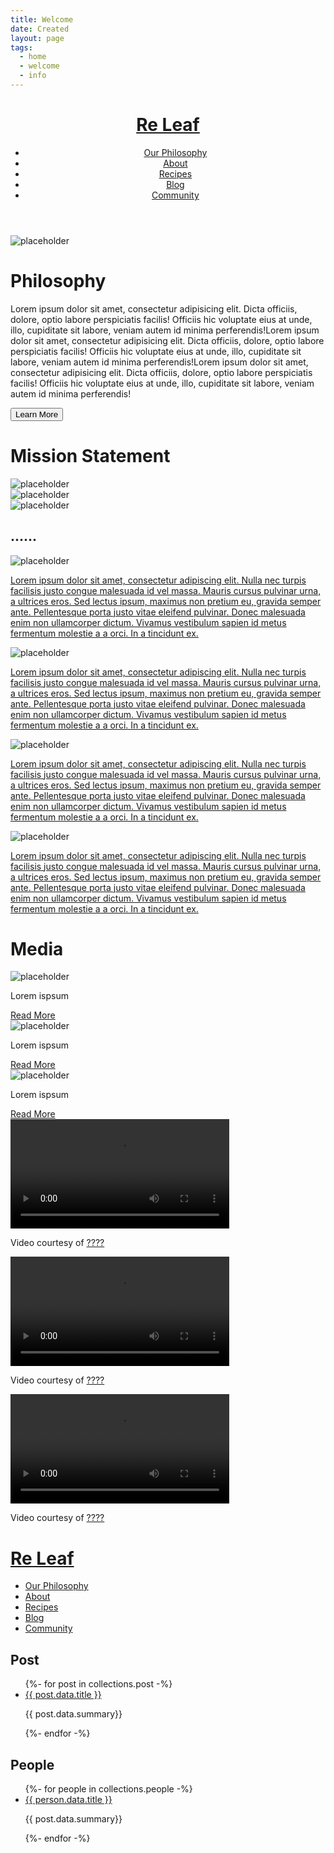 ```yaml
---
title: Welcome
date: Created
layout: page
tags:
  - home
  - welcome
  - info
---
```

 <head>
    <meta charset="utf-8">
    <meta name="viewport" content="width=device-width, initial-scale=1.0">
    <title>Re Leaf</title>
    <link rel="stylesheet" href="reset.css">  
    <link rel="stylesheet" href="main.css">
    <link rel="preconnect" href="https://fonts.gstatic.com">
<link rel="preconnect" href="https://fonts.gstatic.com">
<link href="https://fonts.googleapis.com/css2?family=Lato&display=swap" rel="stylesheet">
      <script src="https://ajax.googleapis.com/ajax/libs/jquery/3.3.1/jquery.min.js"></script>
  </head>
  <body>
      <div id="wrapper">
        <header class="site-header">
            <a href="index.html" >  <h1>Re Leaf</h1></a>

   <nav class="top-nav">
         <div class="menu" id="menu">    
          <ul class="menubar" id="menubar">
            <li><a href="#">Our Philosophy</a></li>
            <li><a href="#">About</a></li>
            <li><a href="#">Recipes</a></li>
            <li><a href="#">Blog</a></li>
            <li><a href="#">Community</a></li>
          </ul>
              </div>  
          </nav>
        </header>
   <div class="boxes"><div class="box one">
<img src="https://via.placeholder.com/400" alt="placeholder">
</div>
<div class="box two">
    <h1>Philosophy</h1>
<p>Lorem ipsum dolor sit amet, consectetur adipisicing elit. Dicta officiis, dolore, optio labore perspiciatis facilis! Officiis hic voluptate eius at unde, illo, cupiditate sit labore, veniam autem id minima perferendis!Lorem ipsum dolor sit amet, consectetur adipisicing elit. Dicta officiis, dolore, optio labore perspiciatis facilis! Officiis hic voluptate eius at unde, illo, cupiditate sit labore, veniam autem id minima perferendis!Lorem ipsum dolor sit amet, consectetur adipisicing elit. Dicta officiis, dolore, optio labore perspiciatis facilis! Officiis hic voluptate eius at unde, illo, cupiditate sit labore, veniam autem id minima perferendis!</p>
    <button class="hero-button">Learn More</button>
</div>
          </div>
   
<div class="MS-container">
    <div class="MS-heading">
    <h1>Mission Statement</h1>
    </div>
    <div class="MSboxes">
    <div class="box one"><img src="https://via.placeholder.com/200" alt="placeholder"></div>
    <div class="box one">  <img src="https://via.placeholder.com/200" alt="placeholder"></div>
    <div class="box one"><img src="https://via.placeholder.com/200" alt="placeholder"></div>
     
   </div>
      </div>
          </div>
      <section id="P-Works">
        <h1>......</h1>  
       <div class="container2">
      <div class="P-images">
        
<img src="https://via.placeholder.com/400" alt="placeholder">
      </div>
      <div class="text">
        <a href="#"><p>Lorem ipsum dolor sit amet, consectetur adipiscing elit. Nulla nec turpis facilisis justo congue malesuada id vel massa. Mauris cursus pulvinar urna, a ultrices eros. Sed lectus ipsum, maximus non pretium eu, gravida semper ante. Pellentesque porta justo vitae eleifend pulvinar. Donec malesuada enim non ullamcorper dictum. Vivamus vestibulum sapien id metus fermentum molestie a a orci. In a tincidunt ex.</p></a>
      </div>
    </div>
       <div class="container2">
      <div class="P-images2">
        <img src="https://via.placeholder.com/400" alt="placeholder">
      </div>
      <div class="text">
     <a href="#"><p>Lorem ipsum dolor sit amet, consectetur adipiscing elit. Nulla nec turpis facilisis justo congue malesuada id vel massa. Mauris cursus pulvinar urna, a ultrices eros. Sed lectus ipsum, maximus non pretium eu, gravida semper ante. Pellentesque porta justo vitae eleifend pulvinar. Donec malesuada enim non ullamcorper dictum. Vivamus vestibulum sapien id metus fermentum molestie a a orci. In a tincidunt ex. </p></a>
      </div>
    </div>
               <div class="container2">
      <div class="P-images">
         <img src="https://via.placeholder.com/400" alt="placeholder">
      </div>
      <div class="text">
  <a href="#"><p>Lorem ipsum dolor sit amet, consectetur adipiscing elit. Nulla nec turpis facilisis justo congue malesuada id vel massa. Mauris cursus pulvinar urna, a ultrices eros. Sed lectus ipsum, maximus non pretium eu, gravida semper ante. Pellentesque porta justo vitae eleifend pulvinar. Donec malesuada enim non ullamcorper dictum. Vivamus vestibulum sapien id metus fermentum molestie a a orci. In a tincidunt ex.</p></a>
      </div>
    </div>
               <div class="container2">
      <div class="P-images2">
        <img src="https://via.placeholder.com/400" alt="placeholder">
      </div>
      <div class="text">
          <a href="#"><p>Lorem ipsum dolor sit amet, consectetur adipiscing elit. Nulla nec turpis facilisis justo congue malesuada id vel massa. Mauris cursus pulvinar urna, a ultrices eros. Sed lectus ipsum, maximus non pretium eu, gravida semper ante. Pellentesque porta justo vitae eleifend pulvinar. Donec malesuada enim non ullamcorper dictum. Vivamus vestibulum sapien id metus fermentum molestie a a orci. In a tincidunt ex.</p></a>
    </div>
          </div>
      </section>
    <div class="container">
    <div class="heading">
    <h1>Media</h1>
    </div>
    <div class="row">
        <div class="card">
            <div class="card-header">
           <img class="card-img" src="https://via.placeholder.com/300" alt="placeholder">
        </div>
            <div class="card-body">
            <p>Lorem ispsum
                </p>
                <a href="#" class="btn">Read More</a>
        </div>
            
  </div>
    <div class="card">
      <div class="card-header">
          <img class="card-img" src="https://via.placeholder.com/300" alt="placeholder">
        </div>
            <div class="card-body">
            <p>Lorem ispsum
                </p>
                <a href="#" class="btn">Read More</a>
        </div>
            
  </div> <!-- Div card Closing -->
                 <div class="card">
            <div class="card-header">
         <img class="card-img" src="https://via.placeholder.com/300" alt="placeholder">
        </div>
            <div class="card-body">
            <p>Lorem ispsum
                </p>
                <a href="#" class="btn">Read More</a>
        </div>
            
  </div> <!-- Div card Closing -->
        </div>  <!-- Div row Closing -->
    
   </div>
      <div class="Videos">
        <div class="row">  
    <div class="Video">      
      <video width="350" controls>
  <source src="images/PlaceholderVideo.mp4" type="video/mp4">
  Your browser does not support HTML video.
</video>

<p>
Video courtesy of 
<a href="#" target="_blank">????</a>
</p>
          </div>
          <div class="Video">      
      <video width="350" controls>
  <source src="images/PlaceholderVideo.mp4" type="video/mp4">
  Your browser does not support HTML video.
</video>

<p>
Video courtesy of 
<a href="#" target="_blank">????</a>
</p>
          </div>
          <div class="Video">      
      <video width="350" controls>
  <source src="images/PlaceholderVideo.mp4" type="video/mp4">
  Your browser does not support HTML video.
</video>

<p>
Video courtesy of 
<a href="#" target="_blank">????</a>
</p>
          </div>
          </div>    
      </div>          

   <div class="site-footer">
      <a href="index.html" >  <h1>Re Leaf</h1></a>

  <footer class="footer">
        <div class="f-menu" id="f-menu">    
          <ul class="f-menubar" id="f-menubar">
              <li><a href="#">Our Philosophy</a></li>
              <li><a href="#">About</a></li>
              <li><a href="#">Recipes</a></li>
              <li><a href="#">Blog</a></li>
              <li><a href="#">Community</a></li>
            </ul>
              </div>  
          </footer>
      </div>
<div>
      <h2>Post </h2>
      <ul>
  {%- for post in collections.post -%}
  <li><a href="{{ post.url }}">{{ post.data.title }}</a>
  <p>{{ post.data.summary}}</p>
  </li>
   {%- endfor -%}
      </ul>
      </div>
      <div>
      <h2>People</h2>
        <ul>
  {%- for people in collections.people -%}
  <li><a href="{{ person.url }}">{{ person.data.title }}</a>
  <p>{{ post.data.summary}}</p>
  </li>
   {%- endfor -%}
      </ul>
      </div>
  </body>